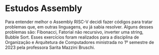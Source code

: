 # Estudos Assembly

Para entender melhor o Assembly RISC-V decidi fazer códigos para tratar problemas que, em outras
linguagens, eu já sabia resolver. Alguns desses problemas são: Fibonacci, Fatorial não recursivo,
inverter uma string, Bubble Sort. Esses exercícios foram realizados para a disciplina de Organização
e Arquitetura de Computadores ministrada no 1º semestre de 2023 pela professora Sarita Mazzini Bruschi.
